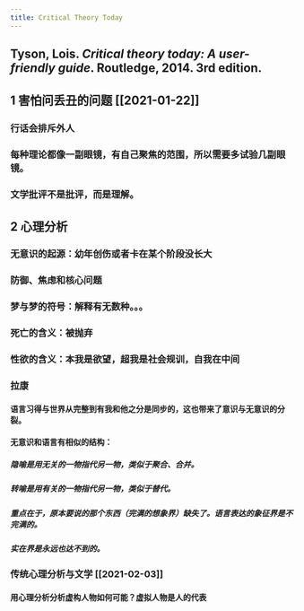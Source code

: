 ```yaml
---
title: Critical Theory Today
---
```


## Tyson, Lois. _Critical theory today: A user-friendly guide_. Routledge, 2014. 3rd edition.
## 1 害怕问丢丑的问题 [[2021-01-22]]
### 行话会排斥外人
### 每种理论都像一副眼镜，有自己聚焦的范围，所以需要多试验几副眼镜。
### 文学批评不是批评，而是理解。
## 2 心理分析
### 无意识的起源：幼年创伤或者卡在某个阶段没长大
### 防御、焦虑和核心问题
### 梦与梦的符号：解释有无数种。。。
### 死亡的含义：被抛弃
### 性欲的含义：本我是欲望，超我是社会规训，自我在中间
### 拉康
#### 语言习得与世界从完整到有我和他之分是同步的，这也带来了意识与无意识的分裂。
#### 无意识和语言有相似的结构：
##### 隐喻是用无关的一物指代另一物，类似于聚合、合并。
##### 转喻是用有关的一物指代另一物，类似于替代。
##### 重点在于，原本要说的那个东西（完满的想象界）缺失了。语言表达的象征界是不完满的。
##### 实在界是永远也达不到的。
### 传统心理分析与文学 [[2021-02-03]]
#### 用心理分析分析虚构人物如何可能？虚拟人物是人的代表
